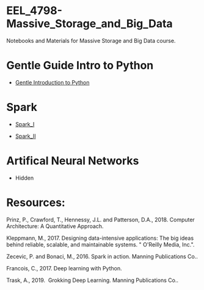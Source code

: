 # EEL_4798-Massive_Storage_and_Big_Data
Notebooks and Materials for Massive Storage and Big Data course.
# Gentle Guide Intro to Python 
- [Gentle Introduction to Python](https://github.com/ashfarhangi/Massive_Storage_and_Big_Data/blob/master/code/1_Python_Intro.ipynb)

# Spark
- [Spark_I](https://github.com/ashfarhangi/Massive_Storage_and_Big_Data/blob/master/code/2_Spark_I.ipynb)

- [Spark_II](https://github.com/ashfarhangi/Massive_Storage_and_Big_Data/blob/master/code/2_Spark_II.ipynb)

# Artifical Neural Networks
- Hidden

# Resources:

Prinz, P., Crawford, T., Hennessy, J.L. and Patterson, D.A., 2018. Computer Architecture: A Quantitative Approach.

Kleppmann, M., 2017. Designing data-intensive applications: The big ideas behind reliable, scalable, and maintainable systems. " O'Reilly Media, Inc.".

Zecevic, P. and Bonaci, M., 2016. Spark in action. Manning Publications Co..

Francois, C., 2017. Deep learning with Python.

Trask, A., 2019.  Grokking Deep Learning. Manning Publications Co..
